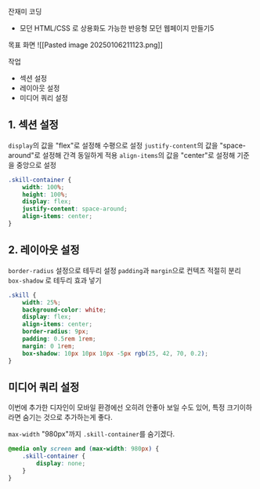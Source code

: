 잔재미 코딩
- 모던 HTML/CSS 로 상용화도 가능한 반응형 모던 웹페이지 만들기5

 목표 화면
![[Pasted image 20250106211123.png]]

작업
- 섹션 설정
- 레이아웃 설정
- 미디어 쿼리 설정


## 1. 섹션 설정

`display`의 값을 "flex"로 설정해 수평으로 설정
`justify-content`의 값을 "space-around"로 설정해 간격 동일하게 적용
`align-items`의 값을 "center"로 설정해 기준을 중앙으로 설정

```css
.skill-container {
	width: 100%;
	height: 100%;
	display: flex;
	justify-content: space-around;
	align-items: center;
}
```


## 2. 레이아웃 설정

`border-radius` 설정으로 테두리 설정
`padding`과 `margin`으로 컨텍츠 적절히 분리
`box-shadow` 로 테두리 효과 넣기

```css
.skill {
	width: 25%;
	background-color: white;
	display: flex;
	align-items: center;
	border-radius: 9px;
	padding: 0.5rem 1rem;
	margin: 0 1rem;
	box-shadow: 10px 10px 10px -5px rgb(25, 42, 70, 0.2);
}
```


## 미디어 쿼리 설정

이번에 추가한 디자인이 모바일 환경에선 오히려 안좋아 보일 수도 있어, 특정 크기이하라면 숨기는 것으로 추가하는게 좋다.

`max-width` "980px"까지 `.skill-container`를 숨기겠다.

```css
@media only screen and (max-width: 980px) {
	.skill-container {
		display: none;
	}
}
```
